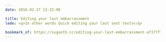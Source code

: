 ```yaml
---
date: 2016-02-27 13:32:00

title: Editing your last embarrassment
lede: <q>In other words Quick editing your last sent texts</q>

bookmark_of: https://suganth.cc/editing-your-last-embarrassment-af377f7c123d
---
```

